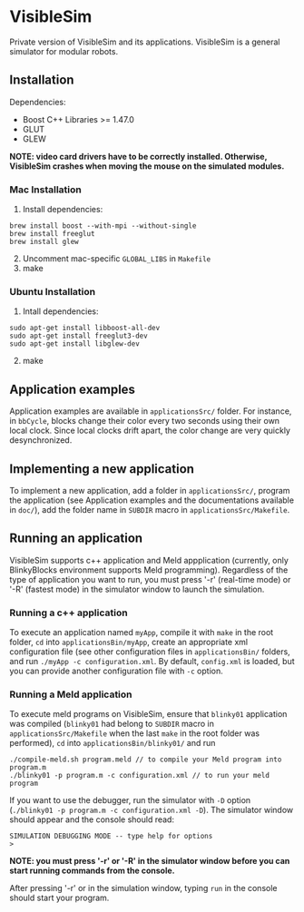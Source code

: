 VisibleSim
==================

Private version of VisibleSim and its applications. VisibleSim is a general simulator for modular 
robots.

## Installation

Dependencies:
 - Boost C++ Libraries >= 1.47.0
 - GLUT
 - GLEW

**NOTE: video card drivers have to be correctly installed. Otherwise, VisibleSim crashes when moving the mouse on the simulated modules.**

### Mac Installation

 1. Install dependencies:

```
brew install boost --with-mpi --without-single
brew install freeglut
brew install glew
```

 2. Uncomment mac-specific `GLOBAL_LIBS` in `Makefile`
 3. make

### Ubuntu Installation

 1. Intall dependencies:

``` 
sudo apt-get install libboost-all-dev
sudo apt-get install freeglut3-dev
sudo apt-get install libglew-dev
```

 2. make

## Application examples

Application examples are available in `applicationsSrc/` folder. For instance, in `bbCycle`, blocks
change their color every two seconds using their own local clock. Since local clocks drift apart,
the color change are very quickly desynchronized.

## Implementing a new application

To implement a new application, add a folder in `applicationsSrc/`, program the application (see
Application examples and the documentations available in `doc/`), add the folder name in `SUBDIR` 
macro in `applicationsSrc/Makefile`.

## Running an application

VisibleSim supports c++ application and Meld appplication (currently, only BlinkyBlocks environment 
supports Meld programming). Regardless of the type of application you want to run, you must press 
'<shift>-r' (real-time mode) or '<shift>-R' (fastest mode) in the simulator window to launch the 
simulation.

### Running a c++ application

To execute an application named `myApp`, compile it with `make` in the root folder, `cd` into
`applicationsBin/myApp`, create an appropriate xml configuration file (see other configuration
files in `applicationsBin/` folders, and run `./myApp -c configuration.xml`. By default, `config.xml`
is loaded, but you can provide another configuration file with `-c` option.

### Running a Meld application

To execute meld programs on VisibleSim, ensure that `blinky01` application was compiled (`blinky01` 
had belong to `SUBDIR` macro in `applicationsSrc/Makefile` when the last `make` in the root folder 
was performed), `cd` into `applicationsBin/blinky01/` and run

```
./compile-meld.sh program.meld // to compile your Meld program into program.m
./blinky01 -p program.m -c configuration.xml // to run your meld program 
```

If you want to use the debugger, run the simulator with `-D` option
(`./blinky01 -p program.m -c configuration.xml -D`). The simulator window should appear and the 
console should read:
```
SIMULATION DEBUGGING MODE -- type help for options
>
```

**NOTE: you must press '<shift>-r' or '<shift>-R' in the simulator window before you can start running commands from the console.**

After pressing '<shift>-r' or <shift-R> in the simulation window, typing `run` in the console should start your program.
